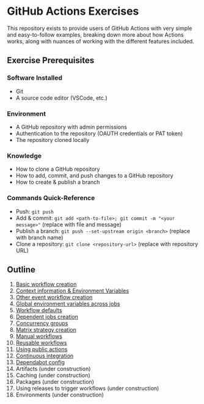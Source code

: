 # GitHub Actions Exercises
This repository exists to provide users of GitHub Actions with very simple and easy-to-follow examples, breaking down more about how Actions works, along with nuances of working with the different features included.

## Exercise Prerequisites

### Software Installed
- Git
- A source code editor (VSCode, etc.)

### Environment
- A GitHub repository with admin permissions
- Authentication to the repository (OAUTH credentials or PAT token)
- The repository cloned locally

### Knowledge
- How to clone a GitHub repository
- How to add, commit, and push changes to a GitHub repository
- How to create & publish a branch

### Commands Quick-Reference
- Push: `git push`
- Add & commit: `git add <path-to-file>; git commit -m "<your message>"` (replace with file and message)
- Publish a branch: `git push --set-upstream origin <branch>` (replace with branch name)
- Clone a repository: `git clone <repository-url>` (replace with repository URL)

## Outline
1. [Basic workflow creation](./01-Basic-Workflows.md)
2. [Context information & Environment Variables](./02-Context-Information.md)
3. [Other event workflow creation](./03-Other-Event-Workflows.md)
4. [Global environment variables across jobs](./04-Global-Environment-Variables.md)
5. [Workflow defaults](./05-Workflow-Defaults.md)
6. [Dependent jobs creation](./06-Dependent-Jobs.md)
7. [Concurrency groups](./07-Concurrency-Groups.md)
8. [Matrix strategy creation](08-Matrix-Strategy.md)
9. [Manual workflows](09-Manual-Workflow.md)
10. [Reusable workflows](./10-Reusable-Workflow.md)
11. [Using public actions](./11-Using-Actions.md)
12. [Continuous integration](./12-Continuous-Integration.md)
13. [Dependabot config](./13-Dependabot-Config.md)
14. Artifacts (under construction)
15. Caching (under construction)
16. Packages (under construction)
17. Using releases to trigger workflows (under construction)
18. Environments (under construction)